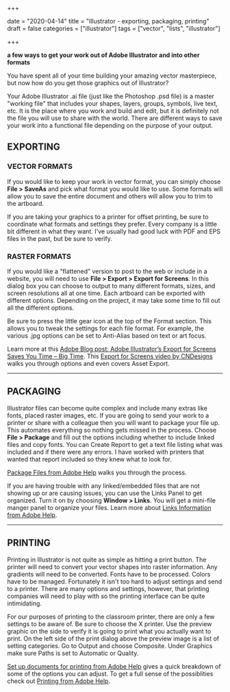 +++

date = "2020-04-14"
title = "Illustrator - exporting, packaging, printing"
draft = false
categories = ["illustrator"]
tags = ["vector", "lists", "illustrator"]

+++

**a few ways to get your work out of Adobe Illustrator and into other formats**

<!--more-->


You have spent all of your time building your amazing vector masterpiece, but now how do you get those graphics out of Illustrator?  


Your Adobe Illustrator .ai file (just like the Photoshop .psd file) is a master "working file" that includes your shapes, layers, groups, symbols, live text, etc. It is the place where you work and build and edit, but it is definitely not the file you will use to share with the world. There are different ways to save your work into a functional file depending on the purpose of your output. 



## EXPORTING



### VECTOR FORMATS

If you would like to keep your work in vector format, you can simply choose **File > SaveAs** and pick what format you would like to use. Some formats will allow you to save the entire document and others will allow you to trim to the artboard. 



If you are taking your graphics to a printer for offset printing, be sure to coordinate what formats and settings they prefer. Every company is a little bit different in what they want. I've usually had good luck with PDF and EPS files in the past, but be sure to verify. 



### RASTER FORMATS

If you would like a "flattened" version to post to the web or include in a website, you will need to use **File > Export > Export for Screens**. In this dialog box you can choose to output to many different formats, sizes, and screen resolutions all at one time. Each artboard can be exported with different options. Depending on the project, it may take some time to fill out all the different options. 



Be sure to press the little gear icon at the top of the Format section. This allows you to tweak the settings for each file format. For example, the various .jpg options can be set to Anti-Alias based on text or art focus. 



Learn more at this [Adobe Blog post: Adobe Illustrator’s Export for Screens Saves You Time – Big Time](https://theblog.adobe.com/adobe-illustrators-export-for-screens-saves-you-time-big-time/). This [Export for Screens video by CNDesigns](https://youtu.be/QHEDO9RUW-s) walks you through options and even covers Asset Export. 



---



## PACKAGING



Illustrator files can become quite complex and include many extras like fonts, placed raster images, etc. If you are going to send your work to a printer or share with a colleague then you will want to package your file up. This automates everything so nothing gets missed in the process. Choose **File > Package** and fill out the options including whether to include linked files and copy fonts. You can Create Report to get a text file listing what was included and if there were any errors. I have worked with printers that wanted that report included so they knew what to look for. 



[Package Files from Adobe Help](https://helpx.adobe.com/illustrator/using/package-files.html) walks you through the process. 



If you are having trouble with any linked/embedded files that are not showing up or are causing issues, you can use the Links Panel to get organized. Turn it on by choosing **Window > Links**. You will get a mini-file manger panel to organize your files. Learn more about [Links Information from Adobe Help](https://helpx.adobe.com/illustrator/using/links-info.html).



---



## PRINTING



Printing in Illustrator is not quite as simple as hitting a print button. The printer will need to convert your vector shapes into raster information. Any gradients will need to be converted. Fonts have to be processed. Colors have to be managed. Fortunately it isn't too hard to adjust settings and send to a printer. There are many options and settings, however, that printing companies will need to play with so the printing interface can be quite intimidating. 



For our purposes of printing to the classroom printer, there are only a few settings to be aware of. Be sure to choose the X printer. Use the preview graphic on the side to verify it is going to print what you actually want to print. On the left side of the print dialog above the preview image is a list of setting categories. Go to Output and choose Composite. Under Graphics make sure Paths is set to Automatic or Quality. 



[Set up documents for printing from Adobe Help](https://helpx.adobe.com/illustrator/using/setting-documents-printing.html) gives a quick breakdown of some of the options you can adjust. To get a full sense of the possiblities check out [Printing from Adobe Help](https://helpx.adobe.com/illustrator/using/printing.html).
